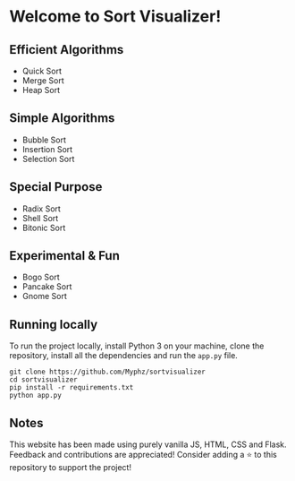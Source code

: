 # Welcome to Sort Visualizer!

## Efficient Algorithms
- Quick Sort
- Merge Sort
- Heap Sort

## Simple Algorithms
- Bubble Sort
- Insertion Sort
- Selection Sort

## Special Purpose
- Radix Sort
- Shell Sort
- Bitonic Sort

## Experimental & Fun
- Bogo Sort
- Pancake Sort
- Gnome Sort

## Running locally

To run the project locally, install Python 3 on your machine, clone the repository, install all the dependencies and run the `app.py` file.

```console
git clone https://github.com/Myphz/sortvisualizer
cd sortvisualizer
pip install -r requirements.txt
python app.py
```

## Notes

This website has been made using purely vanilla JS, HTML, CSS and Flask.
Feedback and contributions are appreciated!
Consider adding a :star: to this repository to support the project!
